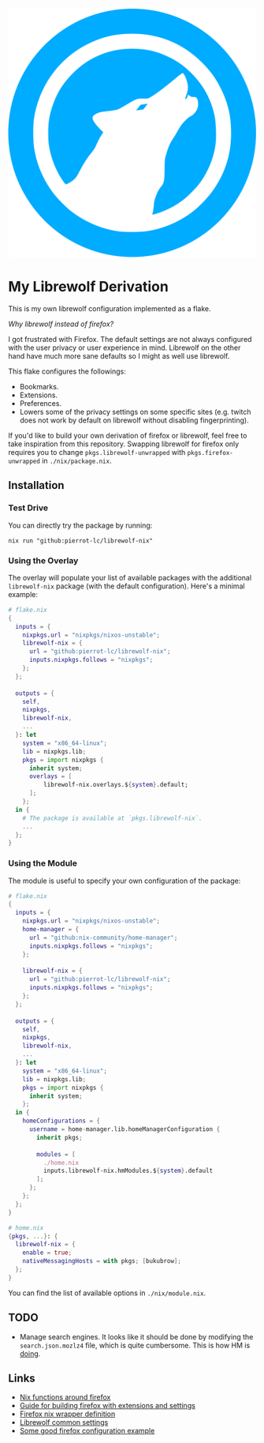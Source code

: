 ![Librewolf Icon](./.icon.svg)

# My Librewolf Derivation

This is my own librewolf configuration implemented as a flake.

*Why librewolf instead of firefox?*

I got frustrated with Firefox. The default settings are not always configured
with the user privacy or user experience in mind. Librewolf on the other hand
have much more sane defaults so I might as well use librewolf.

This flake configures the followings:

- Bookmarks.
- Extensions.
- Preferences.
- Lowers some of the privacy settings on some specific sites (e.g. twitch does
  not work by default on librewolf without disabling fingerprinting).

If you'd like to build your own derivation of firefox or librewolf, feel free
to take inspiration from this repository. Swapping librewolf for firefox only
requires you to change `pkgs.librewolf-unwrapped` with `pkgs.firefox-unwrapped`
in `./nix/package.nix`.

## Installation

### Test Drive

You can directly try the package by running:

```console
nix run "github:pierrot-lc/librewolf-nix"
```

### Using the Overlay

The overlay will populate your list of available packages with the additional
`librewolf-nix` package (with the default configuration). Here's a minimal
example:

```nix
# flake.nix
{
  inputs = {
    nixpkgs.url = "nixpkgs/nixos-unstable";
    librewolf-nix = {
      url = "github:pierrot-lc/librewolf-nix";
      inputs.nixpkgs.follows = "nixpkgs";
    };
  };

  outputs = {
    self,
    nixpkgs,
    librewolf-nix,
    ...
  }: let
    system = "x86_64-linux";
    lib = nixpkgs.lib;
    pkgs = import nixpkgs {
      inherit system;
      overlays = [
          librewolf-nix.overlays.${system}.default;
      ];
    };
  in {
    # The package is available at `pkgs.librewolf-nix`.
    ...
  };
}
```

### Using the Module

The module is useful to specify your own configuration of the package:

```nix
# flake.nix
{
  inputs = {
    nixpkgs.url = "nixpkgs/nixos-unstable";
    home-manager = {
      url = "github:nix-community/home-manager";
      inputs.nixpkgs.follows = "nixpkgs";
    };

    librewolf-nix = {
      url = "github:pierrot-lc/librewolf-nix";
      inputs.nixpkgs.follows = "nixpkgs";
    };
  };

  outputs = {
    self,
    nixpkgs,
    librewolf-nix,
    ...
  }: let
    system = "x86_64-linux";
    lib = nixpkgs.lib;
    pkgs = import nixpkgs {
      inherit system;
    };
  in {
    homeConfigurations = {
      username = home-manager.lib.homeManagerConfiguration {
        inherit pkgs;

        modules = [
          ./home.nix
          inputs.librewolf-nix.hmModules.${system}.default
        ];
      };
    };
  };
}
```

```nix
# home.nix
{pkgs, ...}: {
  librewolf-nix = {
    enable = true;
    nativeMessagingHosts = with pkgs; [bukubrow];
  };
}
```
You can find the list of available options in `./nix/module.nix`.

## TODO

- Manage search engines. It looks like it should be done by modifying the
  `search.json.mozlz4` file, which is quite cumbersome. This is how HM is
  [doing](https://github.com/nix-community/home-manager/blob/60bb110917844d354f3c18e05450606a435d2d10/modules/programs/firefox/profiles/search.nix#L127).

## Links

- [Nix functions around firefox](https://ryantm.github.io/nixpkgs/builders/packages/firefox/)
- [Guide for building firefox with extensions and settings](https://discourse.nixos.org/t/declare-firefox-extensions-and-settings/36265)
- [Firefox nix wrapper definition](https://github.com/NixOS/nixpkgs/blob/nixos-24.05/pkgs/applications/networking/browsers/firefox/wrapper.nix)
- [Librewolf common settings](https://librewolf.net/docs/settings/)
- [Some good firefox configuration example](https://github.com/chayleaf/dotfiles/blob/543611983cd66449378ada55e33d6d0bff7a6e55/home/modules/firefox.nix#L8)

